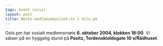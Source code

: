 ```yaml
---
tags: event social
layout: post
title: Neste medlemsm&oslash;te i Oslo.pm
---
```

<p>Oslo.pm har sosialt medlemsmøte <strong>6. oktober 2004, klokken
18:00</strong>. Vi satser på en hyggelig stund på <strong>Pasitz,
Tordenskioldsgate 10 v/Rådhuset</strong>.</p>

